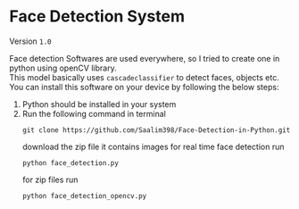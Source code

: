 # Face Detection System 

Version `1.0`   
 
Face detection Softwares are used everywhere, so I tried to create one in python using openCV library.  
This model basically uses `cascadeclassifier` to detect faces, objects etc.   
You can install this software on your device by following the below steps:
1. Python should be installed in your system
2. Run the following command in terminal
   ```
   git clone https://github.com/Saalim398/Face-Detection-in-Python.git
   ```
   download the zip file it contains images
   for real time face detection run
   ```
   python face_detection.py
   ```
   for zip files run
   ```
   python face_detection_opencv.py
   ```

